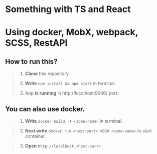 # Something with TS and React
# Using docker, MobX, webpack, SCSS, RestAPI


## How to run this?
> 1) **Clone** this repository.

> 2) **Write** `npm install && npm start` in terminal.

> 3) App **is running** in http://localhost:9000/ port.


## You can also use docker.
> 1) **Write** `docker build -t <some-name>` in terminal.

> 2) **Next write** `docker run <host-port>:9000 <some-name>` to start container. 

> 3) **Open** `http://localhost:<host-port>`